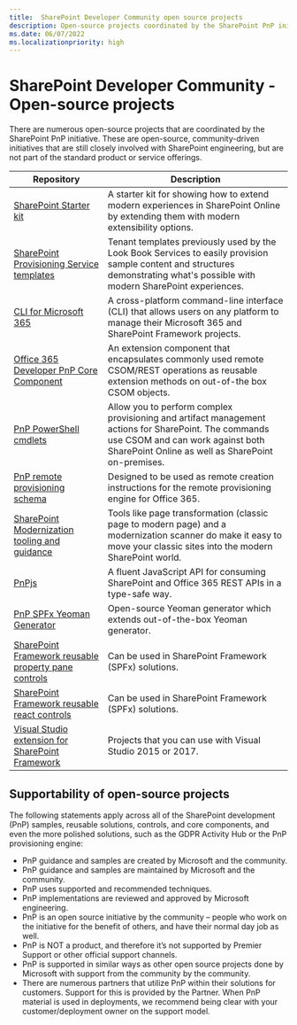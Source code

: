 ```yaml
---
title:  SharePoint Developer Community open source projects
description: Open-source projects coordinated by the SharePoint PnP initiative
ms.date: 06/07/2022
ms.localizationpriority: high
---
```


# SharePoint Developer Community - Open-source projects

There are numerous open-source projects that are coordinated by the SharePoint PnP initiative. These are open-source, community-driven initiatives that are still closely involved with SharePoint engineering, but are not part of the standard product or service offerings.

| Repository | Description |
|--------|--------|
| [SharePoint Starter kit](https://github.com/SharePoint/sp-starter-kit) | A starter kit for showing how to extend modern experiences in SharePoint Online by extending them with modern extensibility options. |
| [SharePoint Provisioning Service templates](https://github.com/SharePoint/sp-dev-provisioning-templates) | Tenant templates previously used by the Look Book Services to easily provision sample content and structures demonstrating what's possible with modern SharePoint experiences. |
| [CLI for Microsoft 365](https://pnp.github.io/cli-microsoft365/) | A cross-platform command-line interface (CLI) that allows users on any platform to manage their Microsoft 365 and SharePoint Framework projects. |
| [Office 365 Developer PnP Core Component](https://github.com/SharePoint/PnP-Sites-Core) | An extension component that encapsulates commonly used remote CSOM/REST operations as reusable extension methods on out-of-the box CSOM objects.  |
| [PnP PowerShell cmdlets](/powershell/sharepoint/sharepoint-pnp/sharepoint-pnp-cmdlets) | Allow you to perform complex provisioning and artifact management actions for SharePoint. The commands use CSOM and can work against both SharePoint Online as well as SharePoint on-premises. |
| [PnP remote provisioning schema](https://github.com/SharePoint/PnP-provisioning-schema) | Designed to be used as remote creation instructions for the remote provisioning engine for Office 365. |
| [SharePoint Modernization tooling and guidance](https://github.com/SharePoint/sp-dev-modernization) | Tools like page transformation (classic page to modern page) and a modernization scanner do make it easy to move your classic sites into the modern SharePoint world. |
| [PnPjs](https://pnp.github.io/pnpjs/) | A fluent JavaScript API for consuming SharePoint and Office 365 REST APIs in a type-safe way. |
| [PnP SPFx Yeoman Generator](https://pnp.github.io/generator-spfx/) | Open-source Yeoman generator which extends out-of-the-box Yeoman generator. |
| [SharePoint Framework reusable property pane controls](https://sharepoint.github.io/sp-dev-fx-property-controls) | Can be used in SharePoint Framework (SPFx) solutions. |
| [SharePoint Framework reusable react controls](https://sharepoint.github.io/sp-dev-fx-controls-react) | Can be used in SharePoint Framework (SPFx) solutions. |
| [Visual Studio extension for SharePoint Framework](https://github.com/SharePoint/sp-dev-fx-vs-extension) | Projects that you can use with Visual Studio 2015 or 2017. |

## Supportability of open-source projects

The following statements apply across all of the SharePoint development (PnP) samples, reusable solutions, controls, and core components, and even the more polished solutions, such as the GDPR Activity Hub or the PnP provisioning engine:

* PnP guidance and samples are created by Microsoft and the community.
* PnP guidance and samples are maintained by Microsoft and the community.
* PnP uses supported and recommended techniques.
* PnP implementations are reviewed and approved by Microsoft engineering.
* PnP is an open source initiative by the community – people who work on the initiative for the benefit of others, and have their normal day job as well.
* PnP is NOT a product, and therefore it’s not supported by Premier Support or other official support channels.
* PnP is supported in similar ways as other open source projects done by Microsoft with support from the community by the community.
* There are numerous partners that utilize PnP within their solutions for customers. Support for this is provided by the Partner. When PnP material is used in deployments, we recommend being clear with your customer/deployment owner on the support model.
